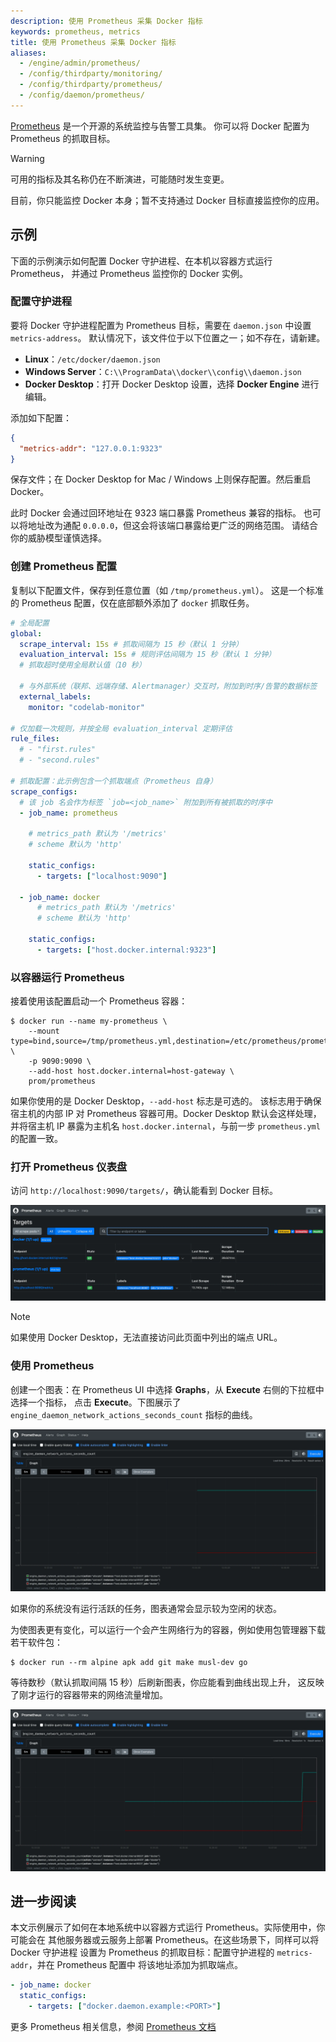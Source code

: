 ```yaml
---
description: 使用 Prometheus 采集 Docker 指标
keywords: prometheus, metrics
title: 使用 Prometheus 采集 Docker 指标
aliases:
  - /engine/admin/prometheus/
  - /config/thirdparty/monitoring/
  - /config/thirdparty/prometheus/
  - /config/daemon/prometheus/
---
```


[Prometheus](https://prometheus.io/) 是一个开源的系统监控与告警工具集。
你可以将 Docker 配置为 Prometheus 的抓取目标。

> [!WARNING]
>
> 可用的指标及其名称仍在不断演进，可能随时发生变更。

目前，你只能监控 Docker 本身；暂不支持通过 Docker 目标直接监控你的应用。

## 示例

下面的示例演示如何配置 Docker 守护进程、在本机以容器方式运行 Prometheus，
并通过 Prometheus 监控你的 Docker 实例。

### 配置守护进程

要将 Docker 守护进程配置为 Prometheus 目标，需要在 `daemon.json` 中设置 `metrics-address`。
默认情况下，该文件位于以下位置之一；如不存在，请新建。

- **Linux**：`/etc/docker/daemon.json`
- **Windows Server**：`C:\\ProgramData\\docker\\config\\daemon.json`
- **Docker Desktop**：打开 Docker Desktop 设置，选择 **Docker Engine** 进行编辑。

添加如下配置：

```json
{
  "metrics-addr": "127.0.0.1:9323"
}
```

保存文件；在 Docker Desktop for Mac / Windows 上则保存配置。然后重启 Docker。

此时 Docker 会通过回环地址在 9323 端口暴露 Prometheus 兼容的指标。
也可以将地址改为通配 `0.0.0.0`，但这会将该端口暴露给更广泛的网络范围。
请结合你的威胁模型谨慎选择。

### 创建 Prometheus 配置

复制以下配置文件，保存到任意位置（如 `/tmp/prometheus.yml`）。
这是一个标准的 Prometheus 配置，仅在底部额外添加了 `docker` 抓取任务。

```yml
# 全局配置
global:
  scrape_interval: 15s # 抓取间隔为 15 秒（默认 1 分钟）
  evaluation_interval: 15s # 规则评估间隔为 15 秒（默认 1 分钟）
  # 抓取超时使用全局默认值（10 秒）

  # 与外部系统（联邦、远端存储、Alertmanager）交互时，附加到时序/告警的数据标签
  external_labels:
    monitor: "codelab-monitor"

# 仅加载一次规则，并按全局 evaluation_interval 定期评估
rule_files:
  # - "first.rules"
  # - "second.rules"

# 抓取配置：此示例包含一个抓取端点（Prometheus 自身）
scrape_configs:
  # 该 job 名会作为标签 `job=<job_name>` 附加到所有被抓取的时序中
  - job_name: prometheus

    # metrics_path 默认为 '/metrics'
    # scheme 默认为 'http'

    static_configs:
      - targets: ["localhost:9090"]

  - job_name: docker
      # metrics_path 默认为 '/metrics'
      # scheme 默认为 'http'

    static_configs:
      - targets: ["host.docker.internal:9323"]
```

### 以容器运行 Prometheus

接着使用该配置启动一个 Prometheus 容器：

```console
$ docker run --name my-prometheus \
    --mount type=bind,source=/tmp/prometheus.yml,destination=/etc/prometheus/prometheus.yml \
    -p 9090:9090 \
    --add-host host.docker.internal=host-gateway \
    prom/prometheus
```

如果你使用的是 Docker Desktop，`--add-host` 标志是可选的。
该标志用于确保宿主机的内部 IP 对 Prometheus 容器可用。Docker Desktop 默认会这样处理，
并将宿主机 IP 暴露为主机名 `host.docker.internal`，与前一步 `prometheus.yml` 的配置一致。

### 打开 Prometheus 仪表盘

访问 `http://localhost:9090/targets/`，确认能看到 Docker 目标。

![Prometheus targets page](images/prometheus-targets.webp)

> [!NOTE]
>
> 如果使用 Docker Desktop，无法直接访问此页面中列出的端点 URL。

### 使用 Prometheus

创建一个图表：在 Prometheus UI 中选择 **Graphs**，从 **Execute** 右侧的下拉框中选择一个指标，
点击 **Execute**。下图展示了 `engine_daemon_network_actions_seconds_count` 指标的曲线。

![Idle Prometheus report](images/prometheus-graph_idle.webp)

如果你的系统没有运行活跃的任务，图表通常会显示较为空闲的状态。

为使图表更有变化，可以运行一个会产生网络行为的容器，例如使用包管理器下载若干软件包：

```console
$ docker run --rm alpine apk add git make musl-dev go
```

等待数秒（默认抓取间隔 15 秒）后刷新图表，你应能看到曲线出现上升，
这反映了刚才运行的容器带来的网络流量增加。

![Prometheus report showing traffic](images/prometheus-graph_load.webp)

## 进一步阅读

本文示例展示了如何在本地系统中以容器方式运行 Prometheus。实际使用中，你可能会在
其他服务器或云服务上部署 Prometheus。在这些场景下，同样可以将 Docker 守护进程
设置为 Prometheus 的抓取目标：配置守护进程的 `metrics-addr`，并在 Prometheus 配置中
将该地址添加为抓取端点。

```yaml
- job_name: docker
  static_configs:
    - targets: ["docker.daemon.example:<PORT>"]
```

更多 Prometheus 相关信息，参阅
[Prometheus 文档](https://prometheus.io/docs/introduction/overview/)
